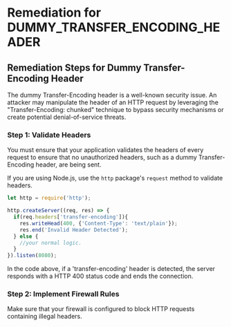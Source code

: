 # Remediation for DUMMY_TRANSFER_ENCODING_HEADER

## Remediation Steps for Dummy Transfer-Encoding Header
The dummy Transfer-Encoding header is a well-known security issue. An attacker may manipulate the header of an HTTP request by leveraging the "Transfer-Encoding: chunked" technique to bypass security mechanisms or create potential denial-of-service threats.

### Step 1: Validate Headers
You must ensure that your application validates the headers of every request to ensure that no unauthorized headers, such as a dummy Transfer-Encoding header, are being sent.

If you are using Node.js, use the `http` package's `request` method to validate headers.
```javascript
let http = require('http');

http.createServer((req, res) => {
  if(req.headers['transfer-encoding']){
    res.writeHead(400, {'Content-Type': 'text/plain'});
    res.end('Invalid Header Detected');
  } else {
    //your normal logic.
  }
}).listen(8080);
```
In the code above, if a 'transfer-encoding' header is detected, the server responds with a HTTP 400 status code and ends the connection. 

### Step 2: Implement Firewall Rules
Make sure that your firewall is configured to block HTTP requests containing illegal headers. 
